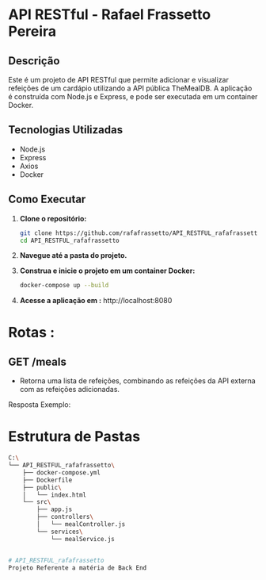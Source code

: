 # API RESTful - Rafael Frassetto Pereira

## Descrição

Este é um projeto de API RESTful que permite adicionar e visualizar refeições de um cardápio utilizando a API pública TheMealDB. A aplicação é construída com Node.js e Express, e pode ser executada em um container Docker.

## Tecnologias Utilizadas

- Node.js
- Express
- Axios
- Docker

## Como Executar

1. **Clone o repositório:**
   ```bash
   git clone https://github.com/rafafrassetto/API_RESTFUL_rafafrassetto.git
   cd API_RESTFUL_rafafrassetto

2. **Navegue até a pasta do projeto.**

3. **Construa e inicie o projeto em um container Docker:**
   ```bash
   docker-compose up --build

4. **Acesse a aplicação em :**  http://localhost:8080

# Rotas :

## GET /meals

- Retorna uma lista de refeições, combinando as refeições da API externa com as refeições adicionadas.

Resposta Exemplo:




# Estrutura de Pastas

```bash
C:\
└── API_RESTFUL_rafafrassetto\
    ├── docker-compose.yml
    ├── Dockerfile
    ├── public\
    │   └── index.html
    └── src\
        ├── app.js
        ├── controllers\
        │   └── mealController.js
        └── services\
            └── mealService.js


# API_RESTFUL_rafafrassetto
Projeto Referente a matéria de Back End
